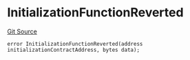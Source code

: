 # InitializationFunctionReverted
[Git Source](https://github.com/thrackle-io/rules-engine/blob/3a9da30daa774fa67b31c000e53f0c753deac1be/src/client/token/handler/diamond/HandlerDiamondLib.sol)


```solidity
error InitializationFunctionReverted(address initializationContractAddress, bytes data);
```

